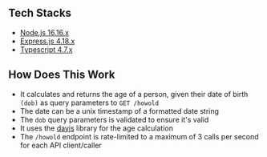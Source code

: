## Tech Stacks
- [Node.js 16.16.x](https://nodejs.org/en)
- [Express.js 4.18.x](https://expressjs.com)
- [Typescript 4.7.x](https://www.typescriptlang.org)

## How Does This Work
- It calculates and returns the age of a person, given their date of birth `(dob)` as query parameters to `GET /howold`
- The date can be a unix timestamp of a formatted date string
- The `dob` query parameters is validated to ensure it's valid
- It uses the [dayjs](https://day.js.org/en/) library for the age calculation
- The `/howold` endpoint is rate-limited to a maximum of 3 calls per second for each API client/caller